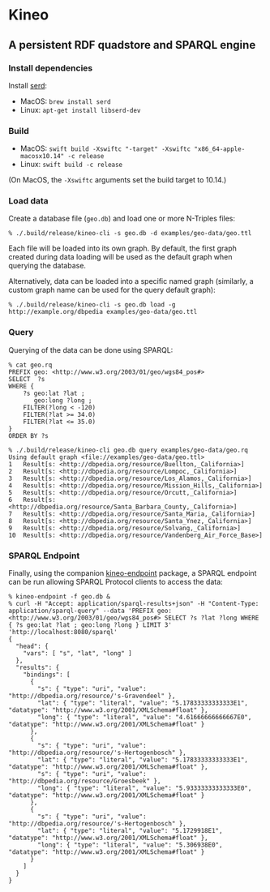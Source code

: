 # Kineo

## A persistent RDF quadstore and SPARQL engine

### Install dependencies

Install [serd](http://drobilla.net/software/serd):

* MacOS: `brew install serd`
* Linux: `apt-get install libserd-dev`

### Build

* MacOS: `swift build -Xswiftc "-target" -Xswiftc "x86_64-apple-macosx10.14" -c release`
* Linux: `swift build -c release`

(On MacOS, the `-Xswiftc` arguments set the build target to 10.14.)

### Load data

Create a database file (`geo.db`) and load one or more N-Triples files:

```
% ./.build/release/kineo-cli -s geo.db -d examples/geo-data/geo.ttl
```

Each file will be loaded into its own graph. By default, the first graph created
during data loading will be used as the default graph when querying the database.

Alternatively, data can be loaded into a specific named graph (similarly, a
custom graph name can be used for the query default graph):

```
% ./.build/release/kineo-cli -s geo.db load -g http://example.org/dbpedia examples/geo-data/geo.ttl
```

### Query

Querying of the data can be done using SPARQL:

```
% cat geo.rq
PREFIX geo: <http://www.w3.org/2003/01/geo/wgs84_pos#>
SELECT  ?s
WHERE {
	?s geo:lat ?lat ;
	   geo:long ?long ;
	FILTER(?long < -120)
	FILTER(?lat >= 34.0)
	FILTER(?lat <= 35.0)
}
ORDER BY ?s

% ./.build/release/kineo-cli geo.db query examples/geo-data/geo.rq
Using default graph <file://examples/geo-data/geo.ttl>
1	Result[s: <http://dbpedia.org/resource/Buellton,_California>]
2	Result[s: <http://dbpedia.org/resource/Lompoc,_California>]
3	Result[s: <http://dbpedia.org/resource/Los_Alamos,_California>]
4	Result[s: <http://dbpedia.org/resource/Mission_Hills,_California>]
5	Result[s: <http://dbpedia.org/resource/Orcutt,_California>]
6	Result[s: <http://dbpedia.org/resource/Santa_Barbara_County,_California>]
7	Result[s: <http://dbpedia.org/resource/Santa_Maria,_California>]
8	Result[s: <http://dbpedia.org/resource/Santa_Ynez,_California>]
9	Result[s: <http://dbpedia.org/resource/Solvang,_California>]
10	Result[s: <http://dbpedia.org/resource/Vandenberg_Air_Force_Base>]
```

### SPARQL Endpoint

Finally, using the companion [kineo-endpoint](https://github.com/kasei/kineo-endpoint) package,
a SPARQL endpoint can be run allowing SPARQL Protocol clients to access the data:

```
% kineo-endpoint -f geo.db &
% curl -H "Accept: application/sparql-results+json" -H "Content-Type: application/sparql-query" --data 'PREFIX geo: <http://www.w3.org/2003/01/geo/wgs84_pos#> SELECT ?s ?lat ?long WHERE { ?s geo:lat ?lat ; geo:long ?long } LIMIT 3' 'http://localhost:8080/sparql'
{
  "head": {
    "vars": [ "s", "lat", "long" ]
  },
  "results": {
    "bindings": [
      {
        "s": { "type": "uri", "value": "http://dbpedia.org/resource/'s-Gravendeel" },
        "lat": { "type": "literal", "value": "5.17833333333333E1", "datatype": "http://www.w3.org/2001/XMLSchema#float" },
        "long": { "type": "literal", "value": "4.61666666666667E0", "datatype": "http://www.w3.org/2001/XMLSchema#float" }
      },
      {
        "s": { "type": "uri", "value": "http://dbpedia.org/resource/'s-Hertogenbosch" },
        "lat": { "type": "literal", "value": "5.17833333333333E1", "datatype": "http://www.w3.org/2001/XMLSchema#float" },
        "s": { "type": "uri", "value": "http://dbpedia.org/resource/Groesbeek" },
        "long": { "type": "literal", "value": "5.93333333333333E0", "datatype": "http://www.w3.org/2001/XMLSchema#float" }
      },
      {
        "s": { "type": "uri", "value": "http://dbpedia.org/resource/'s-Hertogenbosch" },
        "lat": { "type": "literal", "value": "5.1729918E1", "datatype": "http://www.w3.org/2001/XMLSchema#float" },
        "long": { "type": "literal", "value": "5.306938E0", "datatype": "http://www.w3.org/2001/XMLSchema#float" }
      }
    ]
  }
}
```
